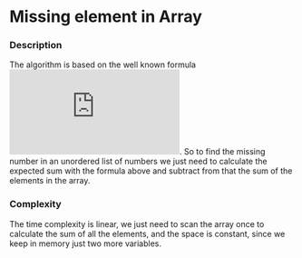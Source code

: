 # Missing element in Array

### Description
The algorithm is based on the well known formula ![sum](https://latex.codecogs.com/gif.latex?%5Ctiny%20%5Csum%5Climits_%7Bi%3D1%7D%5En%20i%20%3D%20%5Cfrac%7Bn%28n&plus;1%29%7D%7B2%7D).
So to find the missing number in an unordered list of numbers we just need to calculate the expected sum with the formula above
and subtract from that the sum of the elements in the array.

### Complexity
The time complexity is linear, we just need to scan the array once to calculate the sum of all the elements,
and the space is constant, since we keep in memory just two more variables.
